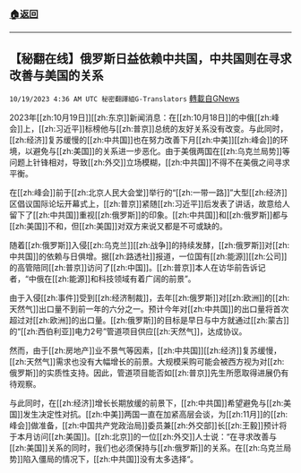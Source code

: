 ###  [:house:返回](README.md)
---


## 【秘翻在线】俄罗斯日益依赖中共国，中共国则在寻求改善与美国的关系
`10/19/2023 4:36 AM UTC 秘密翻譯組G-Translators` [轉載自GNews](https://gnews.org/articles/1853054)

 2023年[[zh:10月19日]][[zh:东京]]新闻消息：在[[zh:10月18日]]的中俄[[zh:峰会]]上，[[zh:习近平]]标榜他与[[zh:普京]]总统的友好关系没有改变。与此同时，[[zh:经济]]复苏缓慢的[[zh:中共国]]也在努力改善下月[[zh:中美]][[zh:峰会]]的环境，以避免与[[zh:美国]]的关系进一步恶化。由于美俄两国在[[zh:乌克兰局势]]等问题上针锋相对，导致[[zh:外交]]立场模糊，[[zh:中共国]]不得不在美俄之间寻求平衡。

在[[zh:峰会]]前于[[zh:北京人民大会堂]]举行的“[[zh:一带一路]]”大型[[zh:经济]]区倡议国际论坛开幕式上，[[zh:普京]]紧随[[zh:习近平]]后发表了讲话，故意给人留下了[[zh:中共国]]重视[[zh:俄罗斯]]的印象。[[zh:中共国]]和[[zh:俄罗斯]]都与[[zh:美国]]不和，但[[zh:美国]]对双方来说又都是不可或缺的。

随着[[zh:俄罗斯]]入侵[[zh:乌克兰]][[zh:战争]]的持续发酵，[[zh:俄罗斯]]对[[zh:中共国]]的依赖与日俱增。据[[zh:路透社]]报道，一位国有[[zh:能源]][[zh:公司]]的高管陪同[[zh:普京]]访问了[[zh:中国]]。[[zh:普京]]本人在访华前告诉记者，“中俄在[[zh:能源]]和科技领域有着广阔的前景”。

由于入侵[[zh:事件]]受到[[zh:经济制裁]]，去年[[zh:俄罗斯]]对[[zh:欧洲]]的[[zh:天然气]]出口量不到前一年的六分之一。预计今年对[[zh:中共国]]的出口量将首次超过对[[zh:欧洲]]的出口量。[[zh:俄罗斯]]的目标是早日与中方就通过[[zh:蒙古]]的“[[zh:西伯利亚]]电力2号”管道项目供应[[zh:天然气]]，达成协议。

然而，由于[[zh:房地产]]业不景气等因素，[[zh:中共国]][[zh:经济]]复苏缓慢，[[zh:天然气]]需求也没有大幅增长的前景。大规模采购可能会被西方视为对[[zh:俄罗斯]]的实质性支持。因此，管道项目能否如[[zh:普京]]先生所愿取得进展仍有待观察。

与此同时，在[[zh:经济]]增长长期放缓的前景下，[[zh:中共国]]希望避免与[[zh:美国]]发生决定性对抗。[[zh:中美]]两国一直在加紧高层会谈，为[[zh:11月]]的[[zh:峰会]]做准备，[[zh:中国共产党政治局]]委员兼[[zh:外交部]]长[[zh:王毅]]预计将于本月访问[[zh:美国]]。[[zh:北京]]的一位[[zh:外交]]人士说：“在寻求改善与[[zh:美国]]关系的同时，我们也必须保持与[[zh:俄罗斯]]的关系。在[[zh:乌克兰局势]]陷入僵局的情况下，[[zh:中共国]]没有太多选择“。
